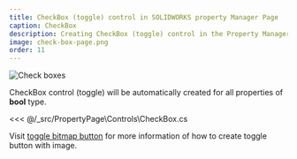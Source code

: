 ```yaml
---
title: CheckBox (toggle) control in SOLIDWORKS property Manager Page
caption: CheckBox
description: Creating CheckBox (toggle) control in the Property Manager Page using xCAD framework
image: check-box-page.png
order: 11
---
```

![Check boxes](check-box-page.png)

CheckBox control (toggle) will be automatically created for all properties of **bool** type.

<<< @/_src/PropertyPage\Controls\CheckBox.cs

Visit [toggle bitmap button](../bitmap-button#toggle) for more information of how to create toggle button with image.
